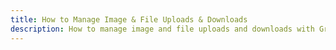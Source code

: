 ```yaml
---
title: How to Manage Image & File Uploads & Downloads
description: How to manage image and file uploads and downloads with GraphQL and AWS Amplify
---
```


<inline-fragment platform="js" src="~/guides/api-graphql/fragments/js/image-and-file-uploads.md"></inline-fragment> 